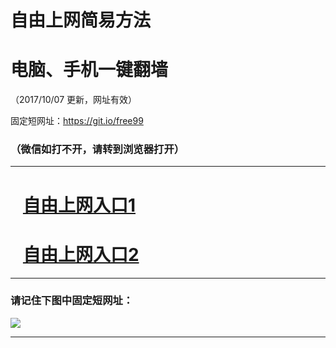 ﻿# 自由上网简易方法

# 电脑、手机一键翻墙

（2017/10/07 更新，网址有效）

固定短网址：https://git.io/free99

### （微信如打不开，请转到浏览器打开）


***





# &nbsp;&nbsp; <a href="http://ft3084011405.fwq-tz-1001.info/fwqtz01.html?t=100700128333 " target="_blank">自由上网入口1</a>
# &nbsp;&nbsp; <a href="http://ft1847225652.fwq-tz-1002.info/fwqtz02.html?t=100700116706 " target="_blank">自由上网入口2</a>
***

### 请记住下图中固定短网址：

<img src="https://s3-us-west-2.amazonaws.com/fwq-1001/yjfq-20170905okok.png" /> 


***

